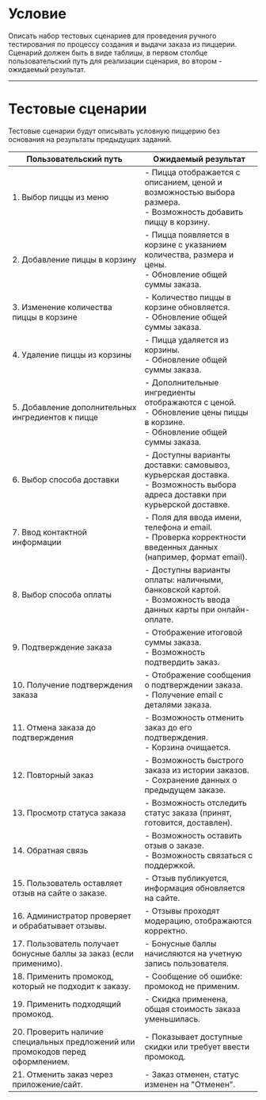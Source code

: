 # Условие

Описать набор тестовых сценариев для проведения ручного тестирования по процессу создания и выдачи заказа из пиццерии.  
Сценарий должен быть в виде таблицы, в первом столбце пользовательский путь для реализации сценария, во втором - ожидаемый результат.

---
# Тестовые сценарии

Тестовые сценарии будут описывать условную пиццерию без основания на результаты предыдущих заданий.

| Пользовательский путь                                                           | Ожидаемый результат                                                                                                              |
| ------------------------------------------------------------------------------- | -------------------------------------------------------------------------------------------------------------------------------- |
| 1. Выбор пиццы из меню                                                          | - Пицца отображается с описанием, ценой и возможностью выбора размера.  <br>- Возможность добавить пиццу в корзину.              |
| 2. Добавление пиццы в корзину                                                   | - Пицца появляется в корзине с указанием количества, размера и цены.  <br>- Обновление общей суммы заказа.                       |
| 3. Изменение количества пиццы в корзине                                         | - Количество пиццы в корзине обновляется.  <br>- Обновление общей суммы заказа.                                                  |
| 4. Удаление пиццы из корзины                                                    | - Пицца удаляется из корзины.  <br>- Обновление общей суммы заказа.                                                              |
| 5. Добавление дополнительных ингредиентов к пицце                               | - Дополнительные ингредиенты отображаются с ценой.  <br>- Обновление цены пиццы в корзине.  <br>- Обновление общей суммы заказа. |
| 6. Выбор способа доставки                                                       | - Доступны варианты доставки: самовывоз, курьерская доставка.  <br>- Возможность выбора адреса доставки при курьерской доставке. |
| 7. Ввод контактной информации                                                   | - Поля для ввода имени, телефона и email.  <br>- Проверка корректности введенных данных (например, формат email).                |
| 8. Выбор способа оплаты                                                         | - Доступны варианты оплаты: наличными, банковской картой.  <br>- Возможность ввода данных карты при онлайн-оплате.               |
| 9. Подтверждение заказа                                                         | - Отображение итоговой суммы заказа.  <br>- Возможность подтвердить заказ.                                                       |
| 10. Получение подтверждения заказа                                              | - Отображение сообщения о подтверждении заказа.  <br>- Получение email с деталями заказа.                                        |
| 11. Отмена заказа до подтверждения                                              | - Возможность отменить заказ до его подтверждения.  <br>- Корзина очищается.                                                     |
| 12. Повторный заказ                                                             | - Возможность быстрого заказа из истории заказов.  <br>- Сохранение данных о предыдущем заказе.                                  |
| 13. Просмотр статуса заказа                                                     | - Возможность отследить статус заказа (принят, готовится, доставлен).                                                            |
| 14. Обратная связь                                                              | - Возможность оставить отзыв о заказе.  <br>- Возможность связаться с поддержкой.                                                |
| 15. Пользователь оставляет отзыв на сайте о заказе.                             | - Отзыв публикуется, информация обновляется на сайте.                                                                            |
| 16. Администратор проверяет и обрабатывает отзывы.                              | - Отзывы проходят модерацию, отображаются корректно.                                                                             |
| 17. Пользователь получает бонусные баллы за заказ (если применимо).             | - Бонусные баллы начисляются на учетную запись пользователя.                                                                     |
| 18. Применить промокод, который не подходит к заказу.                           | - Сообщение об ошибке: промокод не применим.                                                                                     |
| 19. Применить подходящий промокод.                                              | - Скидка применена, общая стоимость заказа уменьшилась.                                                                          |
| 20. Проверить наличие специальных предложений или промокодов перед оформлением. | - Показывает доступные скидки или требует ввести промокод.                                                                       |
| 21. Отменить заказ через приложение/сайт.                                       | - Заказ отменен, статус изменен на "Отменен".                                                                                    |
